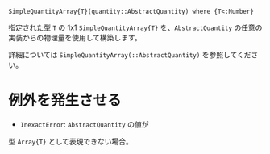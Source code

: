 ```
SimpleQuantityArray{T}(quantity::AbstractQuantity) where {T<:Number}
```

指定された型 `T` の 1x1 `SimpleQuantityArray{T}` を、`AbstractQuantity` の任意の実装からの物理量を使用して構築します。

詳細については `SimpleQuantityArray(::AbstractQuantity)` を参照してください。

# 例外を発生させる

  * `InexactError`: `AbstractQuantity` の値が

型 `Array{T}` として表現できない場合。
